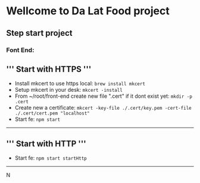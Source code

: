 # Wellcome to Da Lat Food project
## Step start project
### Font End:
'''
Start with HTTPS
'''
---
- Install mkcert to use https local: `brew install mkcert`
- Setup mkcert in your desk: `mkcert -install`
- From ~/root/front-end create new file ".cert" if it dont exist yet: `mkdir -p .cert`
- Create new a certificate: `mkcert -key-file ./.cert/key.pem -cert-file ./.cert/cert.pem "localhost"`
- Start fe: `npm start`
---

'''
Start with HTTP
'''
---
- Start fe: `npm start startHttp`
---


N